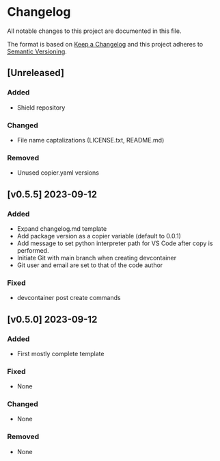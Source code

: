 # Changelog
All notable changes to this project are documented in this file.

The format is based on [Keep a Changelog](http://keepachangelog.com/en/1.0.0/)
and this project adheres to [Semantic Versioning](http://semver.org/spec/v2.0.0.html).

<!-- insertion marker -->
## [Unreleased]

### Added
- Shield repository

### Changed
- File name captalizations (LICENSE.txt, README.md)

### Removed
- Unused copier.yaml versions

## [v0.5.5] 2023-09-12

### Added
- Expand changelog.md template
- Add package version as a copier variable (default to 0.0.1)
- Add message to set python interpreter path for VS Code after copy is performed.
- Initiate Git with main branch when creating devcontainer
- Git user and email are set to that of the code author

### Fixed
- devcontainer post create commands

## [v0.5.0] 2023-09-12

### Added
- First mostly complete template

### Fixed
- None

### Changed
- None

### Removed
- None
